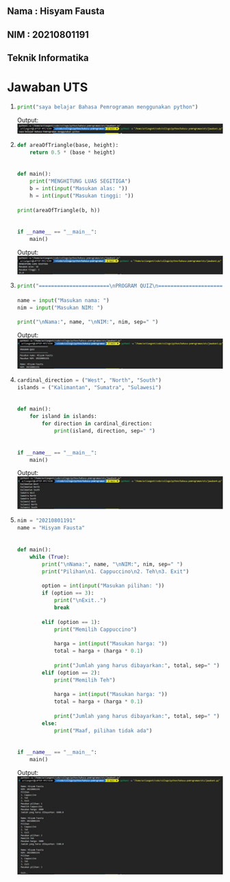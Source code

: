 ## Nama : Hisyam Fausta  
## NIM : 20210801191  
## Teknik Informatika  

# 

# Jawaban UTS  

1.  ```python
    print("saya belajar Bahasa Pemrograman menggunakan python") 
    ```
    Output:
    ![screenshot](https://raw.githubusercontent.com/actiangent/bahasa-pemrograman/main/uts/images/screenshot-output-jawaban1.jpeg)

2.  ```python
    def areaOfTriangle(base, height):
        return 0.5 * (base * height)


    def main():
        print("MENGHITUNG LUAS SEGITIGA")
        b = int(input("Masukan alas: "))
        h = int(input("Masukan tinggi: "))

    print(areaOfTriangle(b, h))


    if __name__ == "__main__":
        main()
    ```
    Output:
    ![screenshot](https://raw.githubusercontent.com/actiangent/bahasa-pemrograman/main/uts/images/screenshot-output-jawaban2.jpeg)

3.  ```python
    print("=======================\nPROGRAM QUIZ\n=======================")

    name = input("Masukan nama: ")
    nim = input("Masukan NIM: ")

    print("\nNama:", name, "\nNIM:", nim, sep=" ")  
    ```
    Output:
    ![screenshot](https://raw.githubusercontent.com/actiangent/bahasa-pemrograman/main/uts/images/screenshot-output-jawaban3.jpeg)

4.  ```python
    cardinal_direction = ("West", "North", "South")
    islands = ("Kalimantan", "Sumatra", "Sulawesi")


    def main():
        for island in islands:
            for direction in cardinal_direction:
                print(island, direction, sep=" ")


    if __name__ == "__main__":
        main()
    ```
    Output:
    ![screenshot](https://raw.githubusercontent.com/actiangent/bahasa-pemrograman/main/uts/images/screenshot-output-jawaban4.jpeg)

5.  ```python
    nim = "20210801191"
    name = "Hisyam Fausta"


    def main():
        while (True):
            print("\nNama:", name, "\nNIM:", nim, sep=" ")
            print("Pilihan\n1. Cappuccino\n2. Teh\n3. Exit")

            option = int(input("Masukan pilihan: "))
            if (option == 3):
                print("\nExit..")
                break

            elif (option == 1):
                print("Memilih Cappuccino")

                harga = int(input("Masukan harga: "))
                total = harga + (harga * 0.1)

                print("Jumlah yang harus dibayarkan:", total, sep=" ")
            elif (option == 2):
                print("Memilih Teh")

                harga = int(input("Masukan harga: "))
                total = harga + (harga * 0.1)

                print("Jumlah yang harus dibayarkan:", total, sep=" ")
            else:
                print("Maaf, pilihan tidak ada")


    if __name__ == "__main__":
        main()
    ```
    Output:
    ![screenshot](https://raw.githubusercontent.com/actiangent/bahasa-pemrograman/main/uts/images/screenshot-output-jawaban5.jpeg)